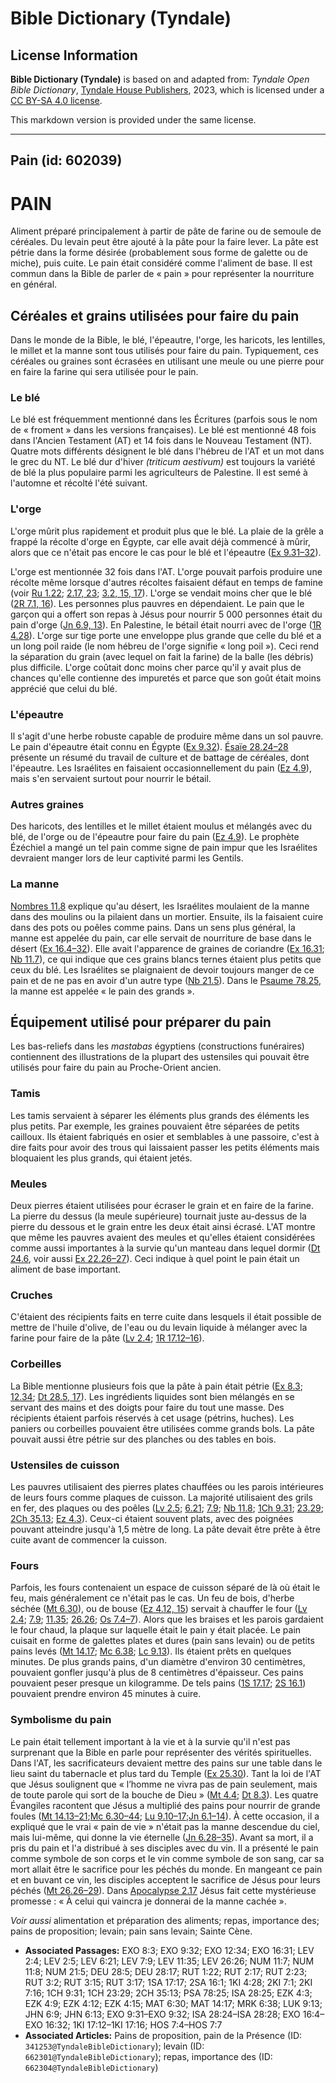 # Bible Dictionary (Tyndale)

## License Information

**Bible Dictionary (Tyndale)** is based on and adapted from: _Tyndale Open Bible Dictionary_, [Tyndale House Publishers](https://tyndaleopenresources.com/), 2023, which is licensed under a [CC BY-SA 4.0 license](https://creativecommons.org/licenses/by-sa/4.0/legalcode.en).

This markdown version is provided under the same license.



--------------------------------

## Pain (id: 602039)

PAIN
====

Aliment préparé principalement à partir de pâte de farine ou de semoule de céréales. Du levain peut être ajouté à la pâte pour la faire lever. La pâte est pétrie dans la forme désirée (probablement sous forme de galette ou de miche), puis cuite. Le pain était considéré comme l'aliment de base. Il est commun dans la Bible de parler de « pain » pour représenter la nourriture en général. 

Céréales et grains utilisées pour faire du pain
-----------------------------------------------

Dans le monde de la Bible, le blé, l'épeautre, l'orge, les haricots, les lentilles, le millet et la manne sont tous utilisés pour faire du pain. Typiquement, ces céréales ou graines sont écrasées en utilisant une meule ou une pierre pour en faire la farine qui sera utilisée pour le pain. 

### Le blé

Le blé est fréquemment mentionné dans les Écritures (parfois sous le nom de « froment » dans les versions françaises). Le blé est mentionné 48 fois dans l'Ancien Testament (AT) et 14 fois dans le Nouveau Testament (NT). Quatre mots différents désignent le blé dans l'hébreu de l'AT et un mot dans le grec du NT. Le blé dur d'hiver *(triticum aestivum)* est toujours la variété de blé la plus populaire parmi les agriculteurs de Palestine. Il est semé à l'automne et récolté l'été suivant. 

### L'orge

L'orge mûrit plus rapidement et produit plus que le blé. La plaie de la grêle a frappé la récolte d'orge en Égypte, car elle avait déjà commencé à mûrir, alors que ce n'était pas encore le cas pour le blé et l'épeautre ([Ex 9\.31–32](https://ref.ly/Exod9:31-Exod9:32)). 

L'orge est mentionnée 32 fois dans l'AT. L'orge pouvait parfois produire une récolte même lorsque d'autres récoltes faisaient défaut en temps de famine (voir [Ru 1\.22](https://ref.ly/Ruth1:22); [2\.17, 23](https://ref.ly/Ruth2:17,Ruth2:23); [3\.2, 15, 17](https://ref.ly/Ruth3:2,Ruth3:15,Ruth3:17)). L'orge se vendait moins cher que le blé ([2R 7\.1, 16](https://ref.ly/2Kgs7:1,2Kgs7:16)). Les personnes plus pauvres en dépendaient. Le pain que le garçon qui a offert son repas à Jésus pour nourrir 5 000 personnes était du pain d'orge ([Jn 6\.9, 13](https://ref.ly/John6:9,John6:13)). En Palestine, le bétail était nourri avec de l'orge ([1R 4\.28](https://ref.ly/1Kgs4:28)). L'orge sur tige porte une enveloppe plus grande que celle du blé et a un long poil raide (le nom hébreu de l'orge signifie « long poil »). Ceci rend la séparation du grain (avec lequel on fait la farine) de la balle (les débris) plus difficile. L'orge coûtait donc moins cher parce qu'il y avait plus de chances qu'elle contienne des impuretés et parce que son goût était moins apprécié que celui du blé.

### L'épeautre

Il s'agit d'une herbe robuste capable de produire même dans un sol pauvre. Le pain d'épeautre était connu en Égypte ([Ex 9\.32](https://ref.ly/Exod9:32)). [Ésaïe 28\.24–28](https://ref.ly/Isa28:24-Isa28:28) présente un résumé du travail de culture et de battage de céréales, dont l'épeautre. Les Israélites en faisaient occasionnellement du pain ([Ez 4\.9](https://ref.ly/Ezek4:9)), mais s'en servaient surtout pour nourrir le bétail.

### Autres graines

Des haricots, des lentilles et le millet étaient moulus et mélangés avec du blé, de l'orge ou de l'épeautre pour faire du pain ([Ez 4\.9](https://ref.ly/Ezek4:9)). Le prophète Ézéchiel a mangé un tel pain comme signe de pain impur que les Israélites devraient manger lors de leur captivité parmi les Gentils.

### La manne

[Nombres 11\.8](https://ref.ly/Num11:8) explique qu'au désert, les Israélites moulaient de la manne dans des moulins ou la pilaient dans un mortier. Ensuite, ils la faisaient cuire dans des pots ou poêles comme pains. Dans un sens plus général, la manne est appelée du pain, car elle servait de nourriture de base dans le désert ([Ex 16\.4–32](https://ref.ly/Exod16:4-Exod16:32)). Elle avait l'apparence de graines de coriandre ([Ex 16\.31](https://ref.ly/Exod16:31); [Nb 11\.7](https://ref.ly/Num11:7)), ce qui indique que ces grains blancs ternes étaient plus petits que ceux du blé. Les Israélites se plaignaient de devoir toujours manger de ce pain et de ne pas en avoir d'un autre type ([Nb 21\.5](https://ref.ly/Num21:5)). Dans le [Psaume 78\.25](https://ref.ly/Ps78:25), la manne est appelée « le pain des grands ».

Équipement utilisé pour préparer du pain
----------------------------------------

Les bas\-reliefs dans les *mastabas* égyptiens (constructions funéraires) contiennent des illustrations de la plupart des ustensiles qui pouvait être utilisés pour faire du pain au Proche\-Orient ancien.

### Tamis

Les tamis servaient à séparer les éléments plus grands des éléments les plus petits. Par exemple, les graines pouvaient être séparées de petits cailloux. Ils étaient fabriqués en osier et semblables à une passoire, c'est à dire faits pour avoir des trous qui laissaient passer les petits éléments mais bloquaient les plus grands, qui étaient jetés. 

### Meules

Deux pierres étaient utilisées pour écraser le grain et en faire de la farine. La pierre du dessus (la meule supérieure) tournait juste au\-dessus de la pierre du dessous et le grain entre les deux était ainsi écrasé. L'AT montre que même les pauvres avaient des meules et qu'elles étaient considérées comme aussi importantes à la survie qu'un manteau dans lequel dormir ([Dt 24\.6](https://ref.ly/Deut24:6), voir aussi [Ex 22\.26–27](https://ref.ly/Exod22:26-Exod22:27)). Ceci indique à quel point le pain était un aliment de base important.

### Cruches

C'étaient des récipients faits en terre cuite dans lesquels il était possible de mettre de l'huile d'olive, de l'eau ou du levain liquide à mélanger avec la farine pour faire de la pâte ([Lv 2\.4](https://ref.ly/Lev2:4); [1R 17\.12–16](https://ref.ly/1Kgs17:12-1Kgs17:16)).

### Corbeilles

La Bible mentionne plusieurs fois que la pâte à pain était pétrie ([Ex 8\.3](https://ref.ly/Exod8:3); [12\.34](https://ref.ly/Exod12:34); [Dt 28\.5, 17](https://ref.ly/Deut28:5,Deut28:17)). Les ingrédients liquides sont bien mélangés en se servant des mains et des doigts pour faire du tout une masse. Des récipients étaient parfois réservés à cet usage (pétrins, huches). Les paniers ou corbeilles pouvaient être utilisées comme grands bols. La pâte pouvait aussi être pétrie sur des planches ou des tables en bois.

### Ustensiles de cuisson

Les pauvres utilisaient des pierres plates chauffées ou les parois intérieures de leurs fours comme plaques de cuisson. La majorité utilisaient des grils en fer, des plaques ou des poêles ([Lv 2\.5](https://ref.ly/Lev2:5); [6\.21](https://ref.ly/Lev6:21); [7\.9](https://ref.ly/Lev7:9); [Nb 11\.8](https://ref.ly/Num11:8); [1Ch 9\.31](https://ref.ly/1Chr9:31); [23\.29](https://ref.ly/1Chr23:29); [2Ch 35\.13](https://ref.ly/2Chr35:13); [Ez 4\.3](https://ref.ly/Ezek4:3)). Ceux\-ci étaient souvent plats, avec des poignées pouvant atteindre jusqu'à 1,5 mètre de long. La pâte devait être prête à être cuite avant de commencer la cuisson.

### Fours

Parfois, les fours contenaient un espace de cuisson séparé de là où était le feu, mais généralement ce n'était pas le cas. Un feu de bois, d'herbe séchée ([Mt 6\.30](https://ref.ly/Matt6:30)), ou de bouse ([Ez 4\.12, 15](https://ref.ly/Ezek4:12,Ezek4:15)) servait à chauffer le four ([Lv 2\.4](https://ref.ly/Lev2:4); [7\.9](https://ref.ly/Lev7:9); [11\.35](https://ref.ly/Lev11:35); [26\.26](https://ref.ly/Lev26:26); [Os 7\.4–7](https://ref.ly/Hos7:4-Hos7:7)). Alors que les braises et les parois gardaient le four chaud, la plaque sur laquelle était le pain y était placée. Le pain cuisait en forme de galettes plates et dures (pain sans levain) ou de petits pains levés ([Mt 14\.17](https://ref.ly/Matt14:17); [Mc 6\.38](https://ref.ly/Mark6:38); [Lc 9\.13](https://ref.ly/Luke9:13)). Ils étaient prêts en quelques minutes. De plus grands pains, d'un diamètre d'environ 30 centimètres, pouvaient gonfler jusqu'à plus de 8 centimètres d'épaisseur. Ces pains pouvaient peser presque un kilogramme. De tels pains ([1S 17\.17](https://ref.ly/1Sam17:17); [2S 16\.1](https://ref.ly/2Sam16:1)) pouvaient prendre environ 45 minutes à cuire.

### Symbolisme du pain

Le pain était tellement important à la vie et à la survie qu'il n'est pas surprenant que la Bible en parle pour représenter des vérités spirituelles. Dans l'AT, les sacrificateurs devaient mettre des pains sur une table dans le lieu saint du tabernacle et plus tard du Temple ([Ex 25\.30](https://ref.ly/Exod25:30)). Tant la loi de l'AT que Jésus soulignent que « l’homme ne vivra pas de pain seulement, mais de toute parole qui sort de la bouche de Dieu » ([Mt 4\.4](https://ref.ly/Matt4:4); [Dt 8\.3](https://ref.ly/Deut8:3)). Les quatre Évangiles racontent que Jésus a multiplié des pains pour nourrir de grande foules ([Mt 14\.13–21](https://ref.ly/Matt14:13-Matt14:21);[Mc 6\.30–44](https://ref.ly/Mark6:30-Mark6:44); [Lu 9\.10–17](https://ref.ly/Luke9:10-Luke9:17);[Jn 6\.1–14](https://ref.ly/John6:1-John6:14)). À cette occasion, il a expliqué que le vrai « pain de vie » n'était pas la manne descendue du ciel, mais lui\-même, qui donne la vie éternelle ([Jn 6\.28–35](https://ref.ly/John6:28-John6:35)). Avant sa mort, il a pris du pain et l'a distribué à ses disciples avec du vin. Il a présenté le pain comme symbole de son corps et le vin comme symbole de son sang, car sa mort allait être le sacrifice pour les péchés du monde. En mangeant ce pain et en buvant ce vin, les disciples acceptent le sacrifice de Jésus pour leurs péchés ([Mt 26\.26–29](https://ref.ly/Matt26:26-Matt26:29)). Dans [Apocalypse 2\.17](https://ref.ly/Rev2:17) Jésus fait cette mystérieuse promesse : « À celui qui vaincra je donnerai de la manne cachée ».

*Voir aussi* alimentation et préparation des aliments; repas, importance des; pains de proposition; levain; pain sans levain; Sainte Cène.

* **Associated Passages:** EXO 8:3; EXO 9:32; EXO 12:34; EXO 16:31; LEV 2:4; LEV 2:5; LEV 6:21; LEV 7:9; LEV 11:35; LEV 26:26; NUM 11:7; NUM 11:8; NUM 21:5; DEU 28:5; DEU 28:17; RUT 1:22; RUT 2:17; RUT 2:23; RUT 3:2; RUT 3:15; RUT 3:17; 1SA 17:17; 2SA 16:1; 1KI 4:28; 2KI 7:1; 2KI 7:16; 1CH 9:31; 1CH 23:29; 2CH 35:13; PSA 78:25; ISA 28:25; EZK 4:3; EZK 4:9; EZK 4:12; EZK 4:15; MAT 6:30; MAT 14:17; MRK 6:38; LUK 9:13; JHN 6:9; JHN 6:13; EXO 9:31–EXO 9:32; ISA 28:24–ISA 28:28; EXO 16:4–EXO 16:32; 1KI 17:12–1KI 17:16; HOS 7:4–HOS 7:7
* **Associated Articles:** Pains de proposition, pain de la Présence (ID: `341253@TyndaleBibleDictionary`); levain (ID: `662301@TyndaleBibleDictionary`); repas, importance des (ID: `662304@TyndaleBibleDictionary`)

